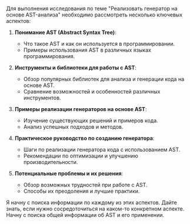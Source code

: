 Для выполнения исследования по теме "Реализовать генератор на основе AST-анализа" необходимо рассмотреть несколько ключевых аспектов:

1. **Понимание AST (Abstract Syntax Tree)**:
   - Что такое AST и как он используется в программировании.
   - Примеры использования AST в различных языках программирования.

2. **Инструменты и библиотеки для работы с AST**:
   - Обзор популярных библиотек для анализа и генерации кода на основе AST.
   - Сравнение возможностей и особенностей различных инструментов.

3. **Примеры реализации генераторов на основе AST**:
   - Изучение существующих решений и примеров кода.
   - Анализ успешных подходов и методов.

4. **Практическое руководство по созданию генератора**:
   - Шаги по реализации генератора кода с использованием AST.
   - Рекомендации по оптимизации и улучшению производительности.

5. **Потенциальные проблемы и их решения**:
   - Обзор возможных трудностей при работе с AST.
   - Способы их преодоления и лучшие практики.

Я начну с поиска информации по каждому из этих аспектов. Дайте знать, если нужно сосредоточиться на каком-то конкретном аспекте. Начну с поиска общей информации об AST и его применении.